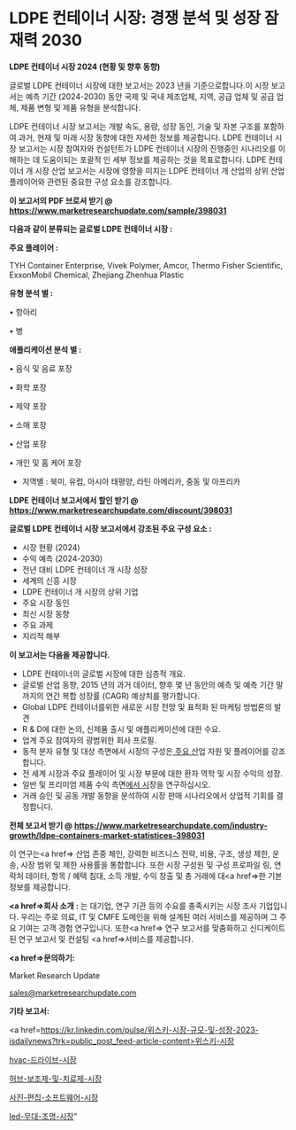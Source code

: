 # LDPE 컨테이너 시장: 경쟁 분석 및 성장 잠재력 2030

<strong>LDPE 컨테이너 시장 2024 (현황 및 향후 동향)</strong>

글로벌 LDPE 컨테이너 시장에 대한 보고서는 2023 년을 기준으로합니다.이 시장 보고서는 예측 기간 (2024-2030) 동안 국제 및 국내 제조업체, 지역, 공급 업체 및 공급 업체, 제품 변형 및 제품 유형을 분석합니다.

LDPE 컨테이너 시장 보고서는 개발 속도, 용량, 성장 동인, 기술 및 자본 구조를 포함하여 과거, 현재 및 미래 시장 동향에 대한 자세한 정보를 제공합니다. LDPE 컨테이너 시장 보고서는 시장 참여자와 컨설턴트가 LDPE 컨테이너 시장의 진행중인 시나리오를 이해하는 데 도움이되는 포괄적 인 세부 정보를 제공하는 것을 목표로합니다. LDPE 컨테이너 개 시장 산업 보고서는 시장에 영향을 미치는 LDPE 컨테이너 개 산업의 상위 산업 플레이어와 관련된 중요한 구성 요소를 강조합니다.



<strong>이 보고서의 PDF 브로셔 받기 @ <a href=https://www.marketresearchupdate.com/sample/398031>https://www.marketresearchupdate.com/sample/398031</a></strong>



<strong>다음과 같이 분류되는 글로벌 LDPE 컨테이너 시장 :</strong>



<strong>주요 플레이어 :</strong>

TYH Container Enterprise, Vivek Polymer, Amcor, Thermo Fisher Scientific, ExxonMobil Chemical, Zhejiang Zhenhua Plastic



<strong>유형 분석 별 :</strong>

• 항아리

• 병



<strong>애플리케이션 분석 별 :</strong>

• 음식 및 음료 포장

• 화학 포장

• 제약 포장

• 소매 포장

• 산업 포장

• 개인 및 홈 케어 포장

<ul>
  <li>지역별 : 북미, 유럽, 아시아 태평양, 라틴 아메리카, 중동 및 아프리카</li>
</ul>


<strong>LDPE 컨테이너 보고서에서 할인 받기 @ <a href=https://www.marketresearchupdate.com/discount/398031>https://www.marketresearchupdate.com/discount/398031</a></strong>



<strong>글로벌 LDPE 컨테이너 시장 보고서에서 강조된 주요 구성 요소 :</strong>
<ul>
  <li>시장 현황 (2024)</li>
  <li>수익 예측 (2024-2030)</li>
  <li>전년 대비 LDPE 컨테이너 개 시장 성장</li>
  <li>세계의 신흥 시장</li>
  <li>LDPE 컨테이너 개 시장의 상위 기업</li>
  <li>주요 시장 동인</li>
  <li>최신 시장 동향</li>
  <li>주요 과제</li>
  <li>지리적 해부</li>
</ul>


<strong>이 보고서는 다음을 제공합니다.</strong>
<ul>
  <li>LDPE 컨테이너의 글로벌 시장에 대한 심층적 개요.</li>
  <li>글로벌 산업 동향, 2015 년의 과거 데이터, 향후 몇 년 동안의 예측 및 예측 기간 말까지의 연간 복합 성장률 (CAGR) 예상치를 평가합니다.</li>
  <li>Global LDPE 컨테이너를위한 새로운 시장 전망 및 표적화 된 마케팅 방법론의 발견</li>
  <li>R &amp; D에 대한 논의, 신제품 출시 및 애플리케이션에 대한 수요.</li>
  <li>업계 주요 참여자의 광범위한 회사 프로필.</li>
  <li>동적 분자 유형 및 대상 측면에서 시장의 구성은<a href=> 주요 산</a>업 자원 및 플레이어를 강조합니다.</li>
  <li>전 세계 시장과 주요 플레이어 및 시장 부문에 대한 환자 역학 및 시장 수익의 성장.</li>
  <li>일반 및 프리미엄 제품 수익 측면<a href=>에서 시</a>장을 연구하십시오.</li>
  <li>거래 승인 및 공동 개발 동향을 분석하여 시장 판매 시나리오에서 상업적 기회를 결정합니다.</li>
</ul>



<strong>전체 보고서 받기 @ <a href=https://www.marketresearchupdate.com/industry-growth/ldpe-containers-market-statistices-398031>https://www.marketresearchupdate.com/industry-growth/ldpe-containers-market-statistices-398031</a></strong>

이 연구는<a href=> 산업 존중</a> 체인, 강력한 비즈니스 전략, 비용, 구조, 생성 제한, 운송, 시장 범위 및 제한 사용률을 통합합니다. 또한 시장 구성원 및 구성 프로파일 링, 연락처 데이터, 항목 / 혜택 침대, 소득 개발, 수익 창출 및 총 거래에 대<a href=>한 기본 </a>정보를 제공합니다.



<strong><a href=>회사 소</a>개 :</strong>
는 대기업, 연구 기관 등의 수요를 충족시키는 시장 조사 기업입니다. 우리는 주로 의료, IT 및 CMFE 도메인을 위해 설계된 여러 서비스를 제공하며 그 주요 기여는 고객 경험 연구입니다. 또한<a href=> 연구 보</a>고서를 맞춤화하고 신디케이트 된 연구 보고서 및 컨설팅 <a href=>서비스</a>를 제공합니다.



<strong><a href=>문의하기:</a></strong>

Market Research Update

sales@marketresearchupdate.com



<strong>기타 보고서:</strong>

<a href=https://kr.linkedin.com/pulse/위스키-시장-규모-및-성장-2023-isdailynews?trk=public_post_feed-article-content>위스키-시장</a>

<a href=https://www.linkedin.com/pulse/hvac-드라이브-시장-동향-및-성장-전망-consumer-connection-chronicles-24-/>hvac-드라이브-시장</a>

<a href=https://www.linkedin.com/pulse/허브-보조제-및-치료제-시장-진입-전략-위험-평가2029년-consumer-connection-compendium-ana-pjfif/>허브-보조제-및-치료제-시장</a>

<a href=https://www.linkedin.com/pulse/사진-편집-소프트웨어-시장-세분화-연구-및-목표-고객2029년-ozozf/>사진-편집-소프트웨어-시장</a>

<a href=https://www.linkedin.com/pulse/led-무대-조명-시장-진입-전략-및-위험-평가2030년-survey-spotlight-pro-24-analysis-ojqlc/>led-무대-조명-시장</a>"
